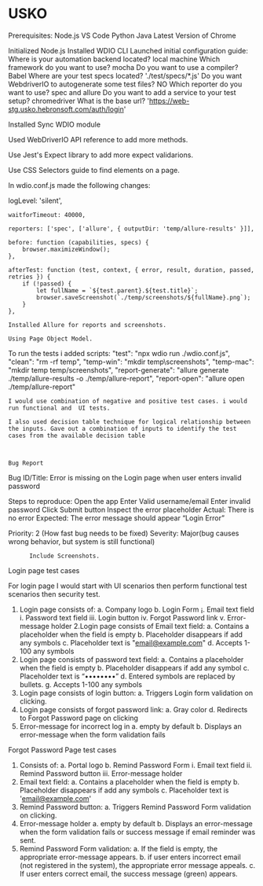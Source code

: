 # USKO

Prerequisites: 
Node.js
VS Code
Python
Java
Latest Version of Chrome

Initialized Node.js
Installed WDIO CLI
Launched initial configuration guide:
Where is your automation backend located?
						local machine
Which framework do you want to use?
						mocha
Do you want to use a compiler?
						Babel
Where are your test specs located?
						'./test/specs/*.js'
Do you want WebdriverIO to autogenerate some test files?
						NO
Which reporter do you want to use?
						spec and allure
Do you want to add a service to your test setup?
						chromedriver
What is the base url?
						'https://web-stg.usko.hebronsoft.com/auth/login'

Installed Sync WDIO module

Used WebDriverIO API reference to add more methods.

Use Jest's Expect library to add more expect validarions.

Use CSS Selectors guide to find elements on a page.

In wdio.conf.js made the following changes:

logLevel: 'silent',

    waitforTimeout: 40000,

    reporters: ['spec', ['allure', { outputDir: 'temp/allure-results' }]],

    before: function (capabilities, specs) {
        browser.maximizeWindow();
    },    

    afterTest: function (test, context, { error, result, duration, passed, retries }) {
        if (!passed) {
            let fullName = `${test.parent}.${test.title}`;
            browser.saveScreenshot(`./temp/screenshots/${fullName}.png`);
        }
    },
    
    Installed Allure for reports and screenshots.
    
    Using Page Object Model.




To run the tests i added scripts:
"test": "npx wdio run ./wdio.conf.js",
    "clean": "rm -rf temp",
    "temp-win": "mkdir temp\\screenshots",
    "temp-mac": "mkdir temp temp/screenshots",
    "report-generate": "allure generate ./temp/allure-results -o ./temp/allure-report",
    "report-open": "allure open ./temp/allure-report"
    
    
    
    I would use combination of negative and positive test cases. i would run functional and  UI tests. 
    
    I also used decision table technique for logical relationship between the inputs. Gave out a combination of inputs to identify the test cases from the available decision table
    
    
    
    Bug Report


Bug ID/Title: 
        Error is missing on the Login page when user enters invalid password
 
Steps to reproduce: 
                    Open the app
                    Enter Valid username/email
                    Enter invalid password
                    Click Submit button
                    Inspect the error placeholder
Actual:
		      There is no error
Expected:
		      The error message should appear  “Login Error”


Priority: 2 (How fast bug needs to be fixed)
Severity: Major(bug causes wrong behavior, but system is still functional)

          Include Screenshots.




Login page test cases

For login page I would start with UI scenarios then perform functional test scenarios then security test.

1. Login page consists of:
	a. Company logo
	b. Login Form
		¡. Email text field
		i. Password text field
		iii. Login button
		iv. Forgot Password link
		v. Error-message holder
2.Login page consists of Email text field:
	a. Contains a placeholder when the field is empty
	b. Placeholder disappears if add any symbols
	c. Placeholder text is "email@example.com"
	d. Accepts 1-100 any symbols
3. Login page consists of password text field:
	a. Contains a placeholder when the field is empty
	b. Placeholder disappears if add any symbol
	c. Placeholder text is “••••••••”
	d. Entered symbols are replaced by bullets.
	g. Accepts 1-100 any symbols
4. Login page consists of login button:
	a. Triggers Login form validation on clicking.
5. Login page consists of forgot password link:
	a. Gray color
	d. Redirects to Forgot Password page on clicking
6. Error-message for incorrect log in
	a. empty by default
	b. Displays an error-message when the form validation fails
  
  Forgot Password Page test cases

1. Consists of:
	a. Portal logo
	b. Remind Password Form
		i. Email text field
		ii. Remind Password button
		iii. Error-message holder
2. Email text field:
	a. Contains a placeholder when the field is empty
	b. Placeholder disappears if add any symbols
	c. Placeholder text is 'email@example.com'
3. Remind Password button:
	a. Triggers Remind Password Form validation on clicking.
4. Error-message holder
	a. empty by default
	b. Displays an error-message when the form validation fails or success message if email reminder was sent.
6. Remind Password Form validation:
	a. If the field is empty, the appropriate error-message appears.
	b. if user enters incorrect email (not registered in the system), the appropriate error message appeals.
	c. If user enters correct email, the success message (green) appears.
